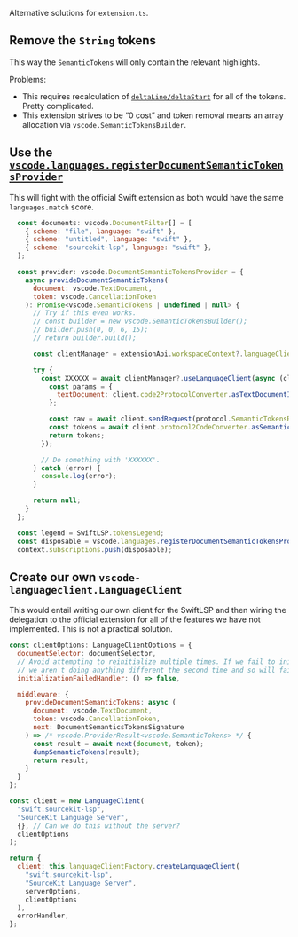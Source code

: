 Alternative solutions for `extension.ts`.

## Remove the `String` tokens

This way the `SemanticTokens` will only contain the relevant highlights.

Problems:
- This requires recalculation of [`deltaLine/deltaStart`](https://microsoft.github.io/language-server-protocol/specifications/lsp/3.17/specification/#textDocument_semanticTokens) for all of the tokens. Pretty complicated.
- This extension strives to be “0 cost” and token removal means an array allocation via `vscode.SemanticTokensBuilder`.

## Use the [`vscode.languages.registerDocumentSemanticTokensProvider`](https://vscode-api.js.org/interfaces/vscode.DocumentSemanticTokensProvider.html)

This will fight with the official Swift extension as both would have the same `languages.match` score.

```js
  const documents: vscode.DocumentFilter[] = [
    { scheme: "file", language: "swift" },
    { scheme: "untitled", language: "swift" },
    { scheme: "sourcekit-lsp", language: "swift" },
  ];

  const provider: vscode.DocumentSemanticTokensProvider = {
    async provideDocumentSemanticTokens(
      document: vscode.TextDocument,
      token: vscode.CancellationToken
    ): Promise<vscode.SemanticTokens | undefined | null> {
      // Try if this even works.
      // const builder = new vscode.SemanticTokensBuilder();
      // builder.push(0, 0, 6, 15);
      // return builder.build();

      const clientManager = extensionApi.workspaceContext?.languageClientManager;

      try {
        const XXXXXX = await clientManager?.useLanguageClient(async (client, _) => {
          const params = {
            textDocument: client.code2ProtocolConverter.asTextDocumentIdentifier(document)
          };

          const raw = await client.sendRequest(protocol.SemanticTokensRequest.type, params, token);
          const tokens = await client.protocol2CodeConverter.asSemanticTokens(raw, token);
          return tokens;
        });

        // Do something with 'XXXXXX'.
      } catch (error) {
        console.log(error);
      }

      return null;
    }
  };

  const legend = SwiftLSP.tokensLegend;
  const disposable = vscode.languages.registerDocumentSemanticTokensProvider(documents, provider, legend);
  context.subscriptions.push(disposable);
```


## Create our own `vscode-languageclient.LanguageClient`

This would entail writing our own client for the SwiftLSP and then wiring the delegation to the official extension for all of the features we have not implemented. This is not a practical solution.

```js
const clientOptions: LanguageClientOptions = {
  documentSelector: documentSelector,
  // Avoid attempting to reinitialize multiple times. If we fail to initialize
  // we aren't doing anything different the second time and so will fail again.
  initializationFailedHandler: () => false,

  middleware: {
    provideDocumentSemanticTokens: async (
      document: vscode.TextDocument,
      token: vscode.CancellationToken,
      next: DocumentSemanticsTokensSignature
    ) => /* vscode.ProviderResult<vscode.SemanticTokens> */ {
      const result = await next(document, token);
      dumpSemanticTokens(result);
      return result;
    }
  }
};

const client = new LanguageClient(
  "swift.sourcekit-lsp",
  "SourceKit Language Server",
  {}, // Can we do this without the server?
  clientOptions
);

return {
  client: this.languageClientFactory.createLanguageClient(
    "swift.sourcekit-lsp",
    "SourceKit Language Server",
    serverOptions,
    clientOptions
  ),
  errorHandler,
};
```
